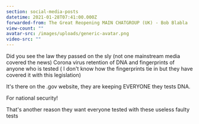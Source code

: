 ```yaml
---
section: social-media-posts
datetime: 2021-01-28T07:41:00.000Z
forwarded-from: The Great Reopening MAIN CHATGROUP (UK) - Bob Blabla
view-count: ""
avatar-src: /images/uploads/generic-avatar.png
video-src: ""
---
```

Did you see the law they passed on the sly (not one mainstream media covered the news) Corona virus retention of DNA and fingerprints of anyone who is tested ( I don't know how the fingerprints tie in but they have covered it with this legislation)

It's there on the .gov website, they are keeping EVERYONE they tests DNA.

For national security! 

That's another reason they want everyone tested with these useless faulty tests
